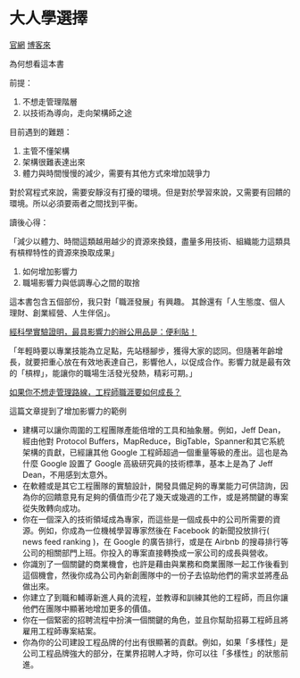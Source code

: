 # 大人學選擇

[官網](https://www.darencademy.com/article/tag/id/21)
[博客來](http://www.books.com.tw/products/0010729881)

為何想看這本書

前提：

1. 不想走管理階層
2. 以技術為導向，走向架構師之途

目前遇到的難題：

1. 主管不懂架構
2. 架構很難表達出來
3. 體力與時間慢慢的減少，需要有其他方式來增加競爭力

對於寫程式來說，需要安靜沒有打擾的環境。但是對於學習來說，又需要有回饋的環境。所以必須要兩者之間找到平衡。

讀後心得：

「減少以體力、時間這類越用越少的資源來換錢，盡量多用技術、組織能力這類具有槓桿特性的資源來換取成果」

1. 如何增加影響力
2. 職場影響力與低調專心之間的取捨

這本書包含五個部份，我只對「職涯發展」有興趣。
其餘還有「人生態度、個人理財、創業經營、人生伴侶」。

[經科學實驗證明，最具影響力的辦公用品是：便利貼！](https://www.darencademy.com/article/view/id/14425)

「年輕時要以專業技能為立足點，先站穩腳步，獲得大家的認同。但隨著年齡增長，就要把重心放在有效地表達自己，影響他人，以促成合作。影響力就是最有效的「槓桿」，能讓你的職場生活發光發熱，精彩可期。」

[如果你不想走管理路線，工程師職涯要如何成長？](https://softnshare.wordpress.com/2016/10/03/secretofengineercareergrowth/)

這篇文章提到了增加影響力的範例

* 建構可以讓你周圍的工程團隊產能倍增的工具和抽象層。例如，Jeff Dean，經由他對 Protocol Buffers，MapReduce，BigTable，Spanner和其它系統架構的貢獻，已經讓其他 Google 工程師超過一個重量等級的產出。這也是為什麼 Google 設置了 Google 高級研究員的技術標準，基本上是為了 Jeff Dean，不用感到太意外。
* 在軟體或是其它工程團隊的實驗設計，開發具備足夠的專業能力可供諮詢，因為你的回饋意見有足夠的價值而少花了幾天或幾週的工作，或是將關鍵的專案從失敗轉向成功。
* 你在一個深入的技術領域成為專家，而這些是一個成長中的公司所需要的資源。例如，你成為一位機械學習專家然後在 Facebook 的新聞投放排行( news feed ranking )，在 Google 的廣告排行，或是在 Airbnb 的搜尋排行等公司的相關部門上班。你投入的專案直接轉換成一家公司的成長與營收。
* 你識別了一個關鍵的商業機會，也許是藉由與業務和商業團隊一起工作後看到這個機會，然後你成為公司內新創團隊中的一份子去協助他們的需求並將產品做出來。
* 你建立了到職和輔導新進人員的流程，並教導和訓練其他的工程師，而且你讓他們在團隊中顯著地增加更多的價值。
* 你在一個緊密的招聘流程中扮演一個關鍵的角色，並且你幫助招募工程師且將雇用工程師專案結案。
* 你為你的公司建設工程品牌的付出有很顯著的貢獻。例如，如果「多樣性」是公司工程品牌強大的部分，在業界招聘人才時，你可以往「多樣性」的狀態前進。
